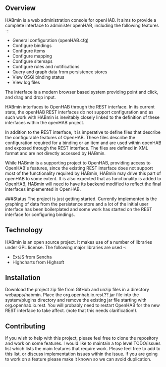 Overview
--------
HABmin is a web administration console for openHAB. It aims to provide a complete interface to administer openHAB, including the following features -:
* General configuration (openHAB.cfg)
* Configure bindings
* Configure items
* Configure mapping
* Configure sitemaps
* Configure rules and notifications
* Query and graph data from persistence stores
* View OSGi binding status
* View log files

The interface is a modern browser based system providing point and click, and drag and drop input. 

HABmin interfaces to OpenHAB through the REST interface.  In its current state, the openHAB REST interfaces do not support configuration and as such work with HABmin is inevitably closely linked to the definition of these interfaces within the openHAB project.

In addition to the REST interface, it is imperative to define files that describe the configurable features of OpenHAB. These files describe the configuration required for a binding or an item and are used within openHAB and exposed through the REST interface. The files are defined in XML format and are not directly accessed by HABmin.

While HABmin is a supporting project to OpenHAB,  providing access to OpenHAB's features, since the existing REST interface does not support most of the functionality required by HABmin, HABmin may drive this part of openHAB to some extent. It is also expected that as functionality is added to OpenHAB,  HABmin will need to have its backend modified to reflect the final interfaces implemented in OpenHAB. 

###Status
The project is just getting started. Currently implemented is the graphing of data from the persistence store and a lot of the initial user interface has been boilerplated and some work has started on the REST interface for configuring bindings.

Technology
----------
HABmin is an open source project. It makes use of a number of libraries under GPL license. The following major libraries are used -:
* ExtJS from Sencha
* Highcharts from Highsoft

Installation
------------
Download the project zip file from GitHub and unzip files in a directory webapps/habmin. Place the org.openhab.io.rest.??.jar file into the system/plugins directory and remove the existing jar file starting with org.openhab.io.rest. You will probably need to restart OpenHAB for the new REST interface to take affect. (note that this needs clarification!).

Contributing
------------
If you wish to help with this project, please feel free to clone the repository and work on some features. I would like to maintain a top level TODO/Issues list which lists the main features that require work. Please feel free to add to this list, or discuss implementation issues within the issue. If you are going to work on a feature please make it known so we can avoid duplication.
